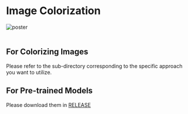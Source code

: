 # Image Colorization

![poster](https://cloud.githubusercontent.com/assets/4648756/20870912/ad2241ee-ba44-11e6-8919-25fb054bb96e.jpg)  
  
## For Colorizing Images
Please refer to the sub-directory corresponding to the specific approach you want to utilize.
  
## For Pre-trained Models  
Please download them in [RELEASE](https://github.com/Lyken17/Image-Colorization/releases)
